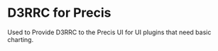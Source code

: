 D3RRC for Precis
===

Used to Provide D3RRC to the Precis UI for UI plugins that need basic charting.
